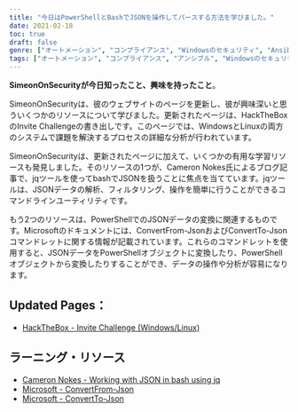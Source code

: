 ```yaml
---
title: "今日はPowerShellとBashでJSONを操作してパースする方法を学びました。"
date: 2021-02-18
toc: true
draft: false
genre: ["オートメーション", "コンプライアンス", "Windowsのセキュリティ", "Ansible Playbooks（アンシブル プレイブック", "Ansibleコレクション", "ITセキュリティ", "コンフィギュレーションマネジメント", "デブオプス", "ウィンドウズ・アドミニストレーション", "システム構成"]
tags: ["オートメーション", "コンプライアンス", "アンシブル", "Windowsのセキュリティ", "Ansible Playbooks（アンシブル プレイブック", "Ansibleコレクション", "ウィンドウズSTIG", "コンフィギュレーションマネジメント", "デブオプス", "ITセキュリティ", "ウィンドウズ・アドミニストレーション", "システム構成", "ウィンドウズ・オートメーション", "STIGコンプライアンス", "Windows_STIG_Ansible", "ウィンドウズ_STIGs", "ギットハブ", "ブロック", "レスキュー", "常に", "Windowsオートメーションガイド", "Windowsセキュリティの自動化", "セキュリティ・コンプライアンス", "Ansibleオートメーション", "STIGの条件", "Ansibleモジュール", "Windowsの構成", "Windows管理ツール", "オートメーションフレームワーク", "ITインフラの自動化", "コンフィギュレーション・コンプライアンス", "Windowsセキュリティのベストプラクティス"]
---
```


**SimeonOnSecurityが今日知ったこと、興味を持ったこと**。

SimeonOnSecurityは、彼のウェブサイトのページを更新し、彼が興味深いと思ういくつかのリソースについて学びました。更新されたページは、HackTheBoxのInvite Challengeの書き出しです。このページでは、WindowsとLinuxの両方のシステムで課題を解決するプロセスの詳細な分析が行われています。

SimeonOnSecurityは、更新されたページに加えて、いくつかの有用な学習リソースも発見しました。そのリソースの1つが、Cameron Nokes氏によるブログ記事で、jqツールを使ってbashでJSONを扱うことに焦点を当てています。jqツールは、JSONデータの解析、フィルタリング、操作を簡単に行うことができるコマンドラインユーティリティです。

もう2つのリソースは、PowerShellでのJSONデータの変換に関連するものです。Microsoftのドキュメントには、ConvertFrom-JsonおよびConvertTo-Jsonコマンドレットに関する情報が記載されています。これらのコマンドレットを使用すると、JSONデータをPowerShellオブジェクトに変換したり、PowerShellオブジェクトから変換したりすることができ、データの操作や分析が容易になります。

## Updated Pages：
- [HackTheBox - Invite Challenge (Windows/Linux)](https://simeononsecurity.ch/writeups/hackthebox-invite-challenge/)

## ラーニング・リソース
- [Cameron Nokes - Working with JSON in bash using jq](https://cameronnokes.com/blog/working-with-json-in-bash-using-jq/)
- [Microsoft - ConvertFrom-Json](https://docs.microsoft.com/en-us/powershell/module/microsoft.powershell.utility/convertfrom-json?view=powershell-7.1)
- [Microsoft - ConvertTo-Json](https://docs.microsoft.com/en-us/powershell/module/microsoft.powershell.utility/convertto-json?view=powershell-7.1)